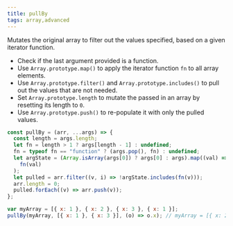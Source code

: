```yaml
---
title: pullBy
tags: array,advanced
---
```


Mutates the original array to filter out the values specified, based on a given iterator function.

- Check if the last argument provided is a function.
- Use `Array.prototype.map()` to apply the iterator function `fn` to all array elements.
- Use `Array.prototype.filter()` and `Array.prototype.includes()` to pull out the values that are not needed.
- Set `Array.prototype.length` to mutate the passed in an array by resetting its length to `0`.
- Use `Array.prototype.push()` to re-populate it with only the pulled values.

```js
const pullBy = (arr, ...args) => {
  const length = args.length;
  let fn = length > 1 ? args[length - 1] : undefined;
  fn = typeof fn == "function" ? (args.pop(), fn) : undefined;
  let argState = (Array.isArray(args[0]) ? args[0] : args).map((val) =>
    fn(val)
  );
  let pulled = arr.filter((v, i) => !argState.includes(fn(v)));
  arr.length = 0;
  pulled.forEach((v) => arr.push(v));
};
```

```js
var myArray = [{ x: 1 }, { x: 2 }, { x: 3 }, { x: 1 }];
pullBy(myArray, [{ x: 1 }, { x: 3 }], (o) => o.x); // myArray = [{ x: 2 }]
```
